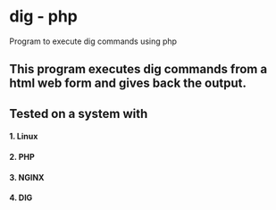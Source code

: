 # dig - php
Program to execute dig commands using php

## This program executes dig commands from a html web form and gives back the output.

## Tested on a system with
#### 1. Linux 
#### 2. PHP
#### 3. NGINX
#### 4. DIG
